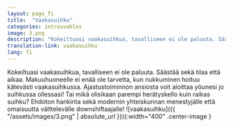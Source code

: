 ```yaml
---
layout: page_fi
title:  "Vaakasuihku"
categories: introuvables
image: 3.png
description: "Kokeiltuasi vaakasuihkua, tavalliseen ei ole paluuta. Säästää sekä tilaa että aikaa. Makuuhuoneelle ei enää ole tarvetta, kun nukkuminen hoituu kätevästi vaakasuihkussa. Ajastustoiminnon ansiosta voit aloittaa yöunesi jo suihkussa ollessasi! Tai mikä olisikaan parempi herätyskello kuin raikas suihku? Ehdoton hankinta sekä modernin yhteiskunnan menestyjälle että omaisuutta välttelevälle downshiftaajalle!"
translation-link: vaakasuihku
lang: fi
---
```

Kokeiltuasi vaakasuihkua, tavalliseen ei ole paluuta. Säästää sekä tilaa että aikaa. Makuuhuoneelle ei enää ole tarvetta, kun nukkuminen hoituu kätevästi vaakasuihkussa. Ajastustoiminnon ansiosta voit aloittaa yöunesi jo suihkussa ollessasi! Tai mikä olisikaan parempi herätyskello kuin raikas suihku? Ehdoton hankinta sekä modernin yhteiskunnan menestyjälle että omaisuutta välttelevälle downshiftaajalle!
![vaakasuihku]({{ "/assets/images/3.png" | absolute_url }}){:width="400" .center-image }
